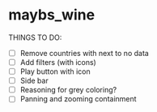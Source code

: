# maybs_wine

THINGS TO DO:
- [ ] Remove countries with next to no data
- [ ] Add filters (with icons)
- [ ] Play button with icon
- [ ] Side bar
- [ ] Reasoning for grey coloring?
- [ ] Panning and zooming containment